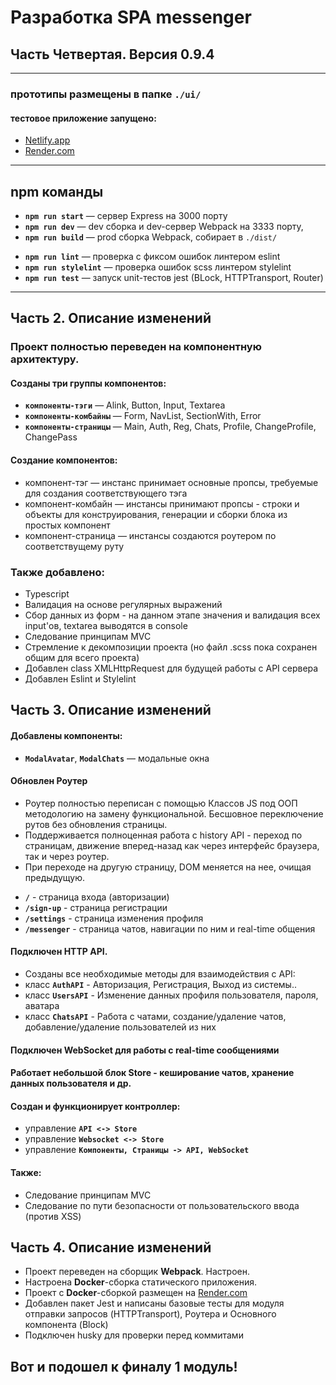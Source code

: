 # Разработка SPA messenger 
## Часть Четвертая. Версия 0.9.4
---
### **прототипы размещены в папке `./ui/`**
#### тестовое приложение запущено:
- [Netlify.app](https://middle-spa-aleksakko.netlify.app/)
- [Render.com](https://middle-spa-aleksakko.onrender.com/)
---
## npm команды

- **`npm run start`** — сервер Express на 3000 порту
- **`npm run dev`** — dev сборка и dev-сервер Webpack на 3333 порту,
- **`npm run build`** — prod сборка Webpack, собирает в `./dist/`
+ **`npm run lint`** — проверка с фиксом ошибок линтером eslint
+ **`npm run stylelint`** — проверка ошибок scss линтером stylelint
+ **`npm run test`** — запуск unit-тестов jest (BLock, HTTPTransport, Router)
---
## Часть 2. Описание изменений

### Проект полностью переведен на компонентную архитектуру.
#### Созданы три группы компонентов:

- **`компоненты-тэги`** — Alink, Button, Input, Textarea
- **`компоненты-комбайны`** — Form, NavList, SectionWith, Error
- **`компоненты-страницы`** — Main, Auth, Reg, Chats, Profile, ChangeProfile, ChangePass

#### Создание компонентов:

- компонент-тэг — инстанс принимает основные пропсы, требуемые для создания соответствующего тэга
- компонент-комбайн — инстансы принимают пропсы - строки и объекты для конструирования, генерации и сборки блока из простых компонент
- компонент-страница — инстансы создаются роутером по соответствущему руту

### Также добавлено:
- Typescript
- Валидация на основе регулярных выражений
- Сбор данных из форм - на данном этапе значения и валидация всех input'ов, textarea выводятся в console
- Следование принципам MVC
- Стремление к декомпозиции проекта (но файл .scss пока сохранен общим для всего проекта)
- Добавлен class XMLHttpRequest для будущей работы с API сервера
- Добавлен Eslint и Stylelint

## Часть 3. Описание изменений

#### Добавлены компоненты:

- **`ModalAvatar`**, **`ModalChats`** — модальные окна

#### Обновлен Роутер

- Роутер полностью переписан с помощью Классов JS под ООП методологию на замену функциональной. Бесшовное переключение рутов без обновления страницы. 
- Поддерживается полноценная работа с history API - переход по страницам, движение вперед-назад как через интерфейс браузера, так и через роутер.
- При переходе на другую страницу, DOM меняется на нее, очищая предыдущую.  

+ **`/`** - страница входа (авторизации)
+ **`/sign-up`** - страница регистрации
+ **`/settings`** - страница изменения профиля
+ **`/messenger`** - страница чатов, навигации по ним и real-time общения
#### Подключен HTTP API.

- Созданы все необходимые методы для взаимодействия с API: 
- класс **`AuthAPI`** - Авторизация, Регистрация, Выход из системы..
- класс **`UsersAPI`** - Изменение данных профиля пользователя, пароля, аватара
- класс **`ChatsAPI`** - Работа с чатами, создание/удаление чатов, добавление/удаление пользователей из них

#### Подключен WebSocket для работы с real-time сообщениями
#### Работает небольшой блок Store - кеширование чатов, хранение данных пользователя и др.
#### Создан и функционирует контроллер:
- управление **`API <-> Store`**
- управление **`Websocket <-> Store`** 
- управление **`Компоненты, Страницы -> API, WebSocket`**
#### Также:
- Следование принципам MVC
- Cледование по пути безопасности от пользовательского ввода (против XSS)

## Часть 4. Описание изменений

- Проект переведен на сборщик **Webpack**. Настроен.
- Настроена **Docker**-сборка статического приложения.
- Проект с **Docker**-сборкой размещен на [Render.com](https://middle-spa-aleksakko.onrender.com/)
- Добавлен пакет Jest и написаны базовые тесты для модуля отправки запросов (HTTPTransport), Роутера и Основного компонента (Block)
- Подключен husky для проверки перед коммитами

## Вот и подошел к финалу 1 модуль!
